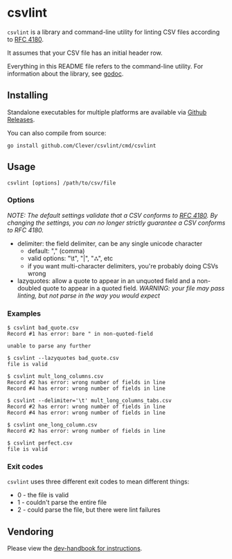 # csvlint

`csvlint` is a library and command-line utility for linting CSV files according to [RFC 4180](http://tools.ietf.org/html/rfc4180).

It assumes that your CSV file has an initial header row.

Everything in this README file refers to the command-line utility.
For information about the library, see [godoc](http://godoc.org/github.com/Clever/csvlint).

## Installing

Standalone executables for multiple platforms are available via [Github Releases](https://github.com/Clever/csvlint/releases).

You can also compile from source:

```shell
go install github.com/Clever/csvlint/cmd/csvlint
```

## Usage

`csvlint [options] /path/to/csv/file`

### Options

_*NOTE*: The default settings validate that a CSV conforms to [RFC 4180](https://tools.ietf.org/html/rfc4180). By changing the settings, you can no longer strictly guarantee a CSV conforms to RFC 4180._

  * delimiter: the field delimiter, can be any single unicode character
    * default: "," (comma)
    * valid options: "\t", "|", "ஃ", etc
    * if you want multi-character delimiters, you're probably doing CSVs wrong
  * lazyquotes: allow a quote to appear in an unquoted field and a non-doubled quote to appear in a quoted field. _WARNING: your file may pass linting, but not parse in the way you would expect_

### Examples

```shell
$ csvlint bad_quote.csv
Record #1 has error: bare " in non-quoted-field

unable to parse any further

$ csvlint --lazyquotes bad_quote.csv
file is valid

$ csvlint mult_long_columns.csv
Record #2 has error: wrong number of fields in line
Record #4 has error: wrong number of fields in line

$ csvlint --delimiter='\t' mult_long_columns_tabs.csv
Record #2 has error: wrong number of fields in line
Record #4 has error: wrong number of fields in line

$ csvlint one_long_column.csv
Record #2 has error: wrong number of fields in line

$ csvlint perfect.csv
file is valid
```

### Exit codes

`csvlint` uses three different exit codes to mean different things:
  * 0 - the file is valid
  * 1 - couldn't parse the entire file
  * 2 - could parse the file, but there were lint failures

## Vendoring

Please view the [dev-handbook for instructions](https://github.com/Clever/dev-handbook/blob/master/golang/godep.md).
